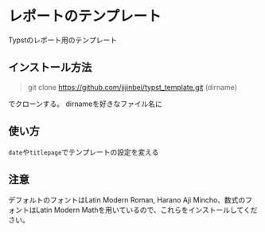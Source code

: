 # レポートのテンプレート

Typstのレポート用のテンプレート

## インストール方法

> git clone https://github.com/jijinbei/typst_template.git (dirname)

でクローンする。
dirnameを好きなファイル名に

## 使い方

`date`や`titlepage`でテンプレートの設定を変える

## 注意

デフォルトのフォントはLatin Modern Roman, Harano Aji Mincho、数式のフォントはLatin Modern Mathを用いているので、これらをインストールしてください。
